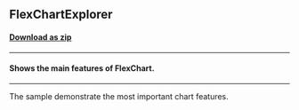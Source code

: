 ## FlexChartExplorer
#### [Download as zip](https://grapecity.github.io/DownGit/#/home?url=https://github.com/GrapeCity/ComponentOne-UWP-Samples/tree/master/C1.UWP.FlexChart/VB/FlexChartExplorer)
____
#### Shows the main features of FlexChart.
____
The sample demonstrate the most important chart features.
